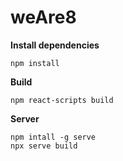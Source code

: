 # weAre8
**Install dependencies**
```
npm install
```
**Build**
```
npm react-scripts build
```
**Server**
```
npm intall -g serve
npx serve build
```
